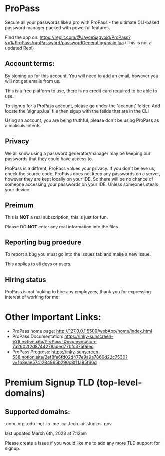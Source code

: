 # ProPass
Secure all your passwords like a pro with ProPass - the ultimate CLI-based password manager packed with powerful features.

Find the app on:
https://replit.com/@JayceSagvold/ProPass?v=1#ProPass/proPassword/passwordGenerating/main.lua
(This is not a updated Repl)


## Account terms:

By signing up for this account. You will need to add an email, however you will not get emails from us. 

This is a free platform to use, there is no credit card required to be able to use.

To signup for a ProPass account, please go under the 'account' folder. And locate the 'signup.lua' file then sigup with the feilds that are in the CLI

Using an account, you are being truthful, please don't be using ProPass as a malisuis intents.

## Privacy

We all know using a password generator/manager may be keeping our passwords that they could have access to.

ProPass is a diffrent, ProPass values your privacy. If you don't beleve us, check the source code.
ProPass does not keep any passwords on a server, however they are kept locally on your IDE. So there will be no chance of someone accessing your passwords on your IDE. Unless someones steals your device.


## Preimum

This is **NOT** a real subscription, this is just for fun.

Please DO **NOT** enter any real information into the files.


## Reporting bug proedure

To report a bug you must go into the Issues tab and make a new issue.

This applies to all devs or users.


## Hiring status

ProPass is not looking to hire any employees, thank you for expressing interest of working for me!

# Other Important Links:

* ProPass home page: http://127.0.0.1:5500/webApp/home/index.html
* ProPass Documentation: https://inky-sunscreen-538.notion.site/ProPass-Documentation-7a2602f2d8744278aded77bfc3750eec
* ProPass Progress: https://inky-sunscreen-538.notion.site/2ef8fe6fd02d477e9a9a7866d22c7530?v=1b3eae5741284965b290c8f11a95f66d

# Premium Signup TLD (top-level-domains)

## Supported domains:
.com
.org
.edu
.net
.io
.me
.ca
.tech
.ai
.studios
.gov

last updated March 6th, 2023 at 7:12am

Please create a Issue if you would like me to add any more TLD support for signup.
